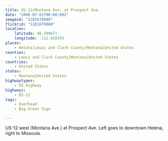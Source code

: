 ```yaml
---
title: US-12/Montana Ave. at Prospect Ave.
date: "2006-07-01T00:00:00Z"
imageid: "1281670080"
flickrid: "1281670080"
location:
    latitude: 46.589677
    longitude: -112.020193
places:
    - Helena|Lewis and Clark County|Montana|United States
counties:
    - Lewis and Clark County|Montana|United States
countries:
    - United States
states:
    - Montana|United States
highwaytypes:
    - US Highway
highways:
    - US-12
tags:
    - Overhead
    - Big Green Sign

---
```

US-12 west (Montana Ave.) at Prospect Ave.  Left goes to downtown Helena, right to Missoula.